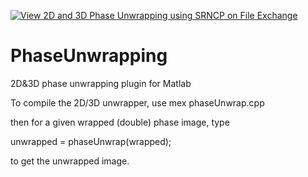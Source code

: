 [![View 2D and 3D Phase Unwrapping using SRNCP on File Exchange](https://www.mathworks.com/matlabcentral/images/matlab-file-exchange.svg)](https://www.mathworks.com/matlabcentral/fileexchange/64630-2d-and-3d-phase-unwrapping-using-srncp)

# PhaseUnwrapping
2D&3D phase unwrapping plugin for Matlab

To compile the 2D/3D unwrapper, use
mex phaseUnwrap.cpp

then for a given wrapped (double) phase image, type

unwrapped = phaseUnwrap(wrapped);

to get the unwrapped image.
